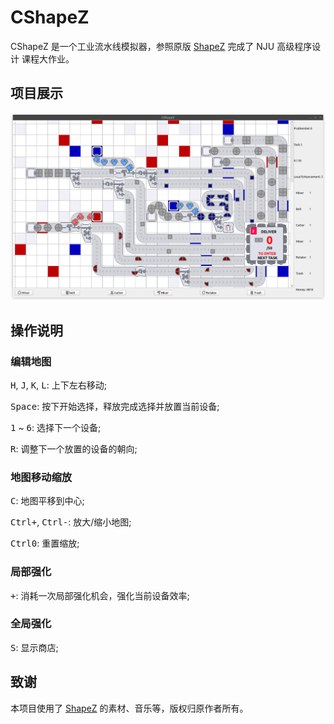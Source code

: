# CShapeZ

CShapeZ 是一个工业流水线模拟器，参照原版 [ShapeZ](https://github.com/tobspr-games/shapez.io) 完成了 NJU 高级程序设计 课程大作业。

## 项目展示

![demo](assets/images/logo/demo.png)

## 操作说明

### 编辑地图

<kbd>H</kbd>, <kbd>J</kbd>, <kbd>K</kbd>, <kbd>L</kbd>: 上下左右移动;

<kbd>Space</kbd>: 按下开始选择，释放完成选择并放置当前设备;

<kbd>1</kbd> ~ <kbd>6</kbd>: 选择下一个设备;

<kbd>R</kbd>: 调整下一个放置的设备的朝向;

### 地图移动缩放

<kbd>C</kbd>: 地图平移到中心;

<kbd>Ctrl</kbd><kbd>+</kbd>, <kbd>Ctrl</kbd><kbd>-</kbd>: 放大/缩小地图;

<kbd>Ctrl</kbd><kbd>0</kbd>: 重置缩放;

### 局部强化

<kbd>+</kbd>: 消耗一次局部强化机会，强化当前设备效率;

### 全局强化

<kbd>S</kbd>: 显示商店;

## 致谢

本项目使用了 [ShapeZ](https://github.com/tobspr-games/shapez.io) 的素材、音乐等，版权归原作者所有。

